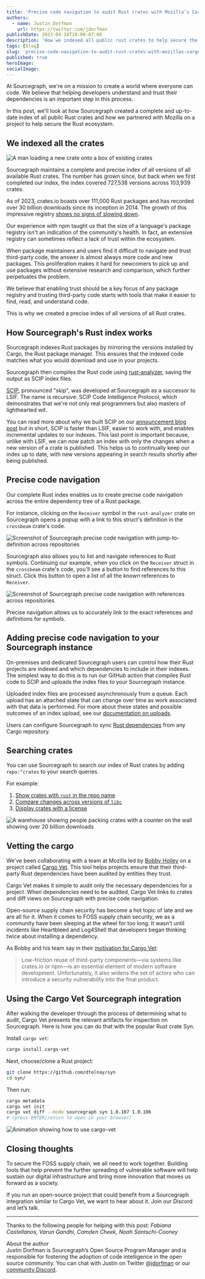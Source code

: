 ```yaml
---
title: 'Precise code navigation to audit Rust crates with Mozilla’s Cargo Vet'
authors:
  - name: Justin Dorfman
    url: https://twitter.com/jdorfman
publishDate: 2023-04-18T10:00-07:00
description: 'How we indexed all public rust crates to help secure the Rust ecosystem with Mozilla'
tags: [blog]
slug: 'precise-code-navigation-to-audit-rust-crates-with-mozillas-cargo-vet'
published: true
heroImage: 
socialImage: 
---
```



At Sourcegraph, we're on a mission to create a world where everyone can code. We believe that helping developers understand and trust their dependencies is an important step in this process.

In this post, we'll look at how Sourcegraph created a complete and up-to-date index of all public Rust crates and how we partnered with Mozilla on a project to help secure the Rust ecosystem.

## We indexed all the crates

![A man loading a new crate onto a box of existing crates](https://storage.googleapis.com/sourcegraph-assets/blog/cargo-vet-images/loading-cargo.png)

Sourcegraph maintains a complete and precise index of all versions of all available Rust crates. The number has grown since, but back when we first completed our index, the index covered 727,538 versions across 103,939 crates.

As of 2023, crates.io boasts over 111,000 Rust packages and has recorded over 30 billion downloads since its inception in 2014. The growth of this impressive registry [shows no signs of slowing down](https://lib.rs/stats).

Our experience with npm taught us that the size of a language's package registry isn't an indication of the community's health. In fact, an extensive registry can sometimes reflect a lack of trust within the ecosystem.

When package maintainers and users find it difficult to navigate and trust third-party code, the answer is almost always more code and new packages. This proliferation makes it hard for newcomers to pick up and use packages without extensive research and comparison, which further perpetuates the problem.

We believe that enabling trust should be a key focus of any package registry and trusting third-party code starts with tools that make it easier to find, read, and understand code.

This is why we created a precise index of all versions of all Rust crates.

## How Sourcegraph's Rust index works

Sourcegraph indexes Rust packages by mirroring the versions installed by Cargo, the Rust package manager. This ensures that the indexed code matches what you would download and use in your projects.

Sourcegraph then compiles the Rust code using [rust-analyzer](https://github.com/rust-lang/rust-analyzer), saving the output as SCIP index files.

[SCIP](https://github.com/sourcegraph/scip), pronounced "skip", was developed at Sourcegraph as a successor to LSIF. The name is recursive: SCIP Code Intelligence Protocol, which demonstrates that we're not only real programmers but also masters of lighthearted wit.

You can read more about why we built SCIP on our [announcement blog post](https://about.sourcegraph.com/blog/announcing-scip) but in short, SCIP is faster than LSIF, easier to work with, and enables incremental updates to our indexes. This last point is important because, unlike with LSIF, we can now patch an index with only the changes when a new version of a crate is published. This helps us to continually keep our index up to date, with new versions appearing in search results shortly after being published.

## Precise code navigation

Our complete Rust index enables us to create precise code navigation across the entire dependency tree of a Rust package.

For instance, clicking on the `Receiver` symbol in the `rust-analyzer` crate on Sourcegraph opens a popup with a link to this struct's definition in the `crossbeam` crate's code.

![Screenshot of Sourcegraph precise code navigation with jump-to-definition across repositories](https://storage.googleapis.com/sourcegraph-assets/blog/cargo-vet-images/precise-popup-annotated.png)

Sourcegraph also allows you to list and navigate references to Rust symbols. Continuing our example, when you click on the `Receiver` struct in the `crossbeam` crate's code, you'll see a button to find references to this struct. Click this button to open a list of all the known references to `Receiver`.

![Screenshot of Sourcegraph precise code navigation with references across repositories](https://storage.googleapis.com/sourcegraph-assets/blog/cargo-vet-images/references-annotated.png)

Precise navigation allows us to accurately link to the exact references and definitions for symbols.

## Adding precise code navigation to your Sourcegraph instance

On-premises and dedicated Sourcegraph users can control how their Rust projects are indexed and which dependencies to include in their indexes. The simplest way to do this is to run our GitHub action that compiles Rust code to SCIP and uploads the index files to your Sourcegraph instance.

Uploaded index files are processed asynchronously from a queue. Each upload has an attached state that can change over time as work associated with that data is performed. For more about these states and possible outcomes of an index upload, see our [documentation on uploads](https://docs.sourcegraph.com/code_navigation/explanations/uploads).

Users can configure Sourcegraph to sync [Rust dependencies](https://docs.sourcegraph.com/admin/external_service/rust) from any Cargo repository.

## Searching crates

You can use Sourcegraph to search our index of Rust crates by adding `repo:^crates` to your search queries.

For example:

1. [Show crates with `rust` in the repo name](https://sourcegraph.com/search?q=context:global+repo:%5Ecrates/.*rust.*%24+count:4000&patternType=regexp&sm=0&groupBy=repo)
2. [Compare changes across versions of `libc`](https://sourcegraph.com/crates/libc/-/compare/...v0.2.138)
3. [Display crates with a license](https://sourcegraph.com/search?q=context:global+repo:%5Ecrates+repo:contains.file%28LICENSE%29+count:100&patternType=standard&sm=0&groupBy=repo)

![A warehouse showing people packing crates with a counter on the wall showing over 20 billion downloads](https://storage.googleapis.com/sourcegraph-assets/blog/cargo-vet-images/vetting-cargo.jpg)

## Vetting the cargo

We've been collaborating with a team at Mozilla led by [Bobby Holley](https://twitter.com/bhology) on a project called [Cargo Vet](https://mozilla.github.io/cargo-vet/). This tool helps projects ensure that their third-party Rust dependencies have been audited by entities they trust.

Cargo Vet makes it simple to audit only the necessary dependencies for a project. When dependencies need to be audited, Cargo Vet links to crates and diff views on Sourcegraph with precise code navigation.

Open-source supply chain security has become a hot topic of late and we are all for it. When it comes to FOSS supply chain security, we as a community have been sleeping at the wheel for too long. It wasn’t until incidents like Heartbleed and Log4Shell that developers began thinking twice about installing a dependency.

As Bobby and his team say in their [motivation for Cargo Vet](https://mozilla.github.io/cargo-vet/motivation.html):

> Low-friction reuse of third-party components—via systems like crates.io or npm—is an essential element of modern software development. Unfortunately, it also widens the set of actors who can introduce a security vulnerability into the final product.

## Using the Cargo Vet Sourcegraph integration

After walking the developer through the process of determining what to audit, Cargo Vet presents the relevant artifacts for inspection on Sourcegraph. Here is how you can do that with the popular Rust crate Syn.

Install `cargo vet`:

```bash
cargo install cargo-vet
```

Next, choose/clone a Rust project:

```bash
git clone https://github.com/dtolnay/syn
cd syn/
```

Then run:

```bash
cargo metadata
cargo vet init
cargo vet diff --mode sourcegraph syn 1.0.107 1.0.106
# (press ENTER/return to open in your browser)
```

![Animation showing how to use cargo-vet](https://storage.googleapis.com/sourcegraph-assets/blog/cargo-vet-images/cargo-vet.gif)

## Closing thoughts

To secure the FOSS supply chain, we all need to work together. Building tools that help prevent the further spreading of vulnerable software will help sustain our digital infrastructure and bring more innovation that moves us forward as a society.

If you run an open-source project that could benefit from a Sourcegraph integration similar to Cargo Vet, we want to hear about it. Join our Discord and let’s talk.

<hr>

Thanks to the following people for helping with this post: *Fabiana Castellanos, Varun Gandhi, Camden Cheek, Noah Santschi-Cooney*

About the author<br>Justin Dorfman is Sourcegraph’s Open Source Program Manager and is responsible for fostering the adoption of code intelligence in the open source community. You can chat with Justin on Twitter [@jdorfman](https://twitter.com/jdorfman) or our [community Discord](https://about.sourcegraph.com/community).
